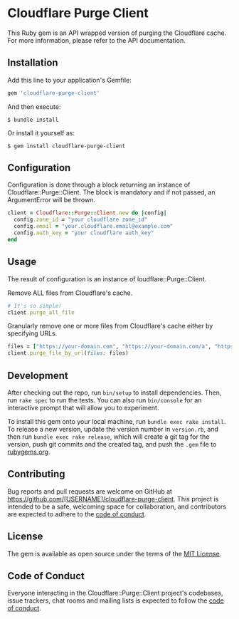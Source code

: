 # Cloudflare Purge Client

This Ruby gem is an API wrapped version of purging the Cloudflare cache. For more information, please refer to the API documentation.

## Installation

Add this line to your application's Gemfile:

```ruby
gem 'cloudflare-purge-client'
```

And then execute:

    $ bundle install

Or install it yourself as:

    $ gem install cloudflare-purge-client


## Configuration
Configuration is done through a block returning an instance of Cloudflare::Purge::Client. The block is mandatory and if not passed, an ArgumentError will be thrown.

```ruby
client = Cloudflare::Purge::Client.new do |config|
  config.zone_id = "your cloudflare zone_id"
  config.email = "your.cloudflare.email@example.com"
  config.auth_key = "your cloudflare auth_key"
end
```

## Usage
The result of configuration is an instance of loudflare::Purge::Client.

Remove ALL files from Cloudflare's cache.
```ruby
# It's so simple!
client.purge_all_file
```

Granularly remove one or more files from Cloudflare's cache either by specifying URLs.
```ruby
files = ["https://your-domain.com", "https://your-domain.com/a", "https://your-domain.com/b"]
client.purge_file_by_url(files: files)
```

## Development

After checking out the repo, run `bin/setup` to install dependencies. Then, run `rake spec` to run the tests. You can also run `bin/console` for an interactive prompt that will allow you to experiment.

To install this gem onto your local machine, run `bundle exec rake install`. To release a new version, update the version number in `version.rb`, and then run `bundle exec rake release`, which will create a git tag for the version, push git commits and the created tag, and push the `.gem` file to [rubygems.org](https://rubygems.org).

## Contributing

Bug reports and pull requests are welcome on GitHub at https://github.com/[USERNAME]/cloudflare-purge-client. This project is intended to be a safe, welcoming space for collaboration, and contributors are expected to adhere to the [code of conduct](https://github.com/[USERNAME]/cloudflare-purge-client/blob/master/CODE_OF_CONDUCT.md).

## License

The gem is available as open source under the terms of the [MIT License](https://opensource.org/licenses/MIT).

## Code of Conduct

Everyone interacting in the Cloudflare::Purge::Client project's codebases, issue trackers, chat rooms and mailing lists is expected to follow the [code of conduct](https://github.com/[USERNAME]/cloudflare-purge-client/blob/master/CODE_OF_CONDUCT.md).
